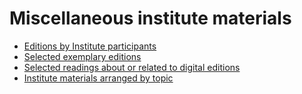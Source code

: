 # Miscellaneous institute materials

* [Editions by Institute participants](participant-editions.md)
* [Selected exemplary editions](exemplary_editions.md)
* [Selected readings about or related to digital editions](references.md)
* [Institute materials arranged by topic](taxonomy.md)